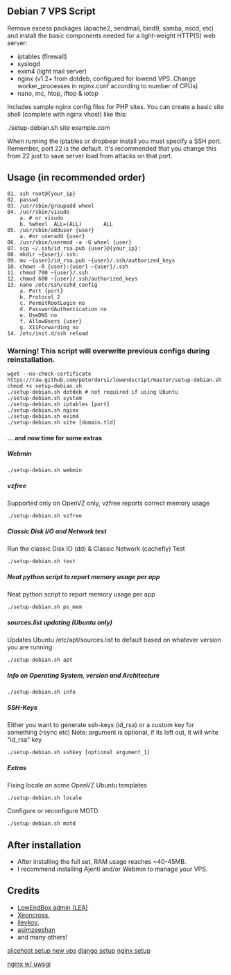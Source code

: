 ## Debian 7 VPS Script

Remove excess packages (apache2, sendmail, bind9, samba, nscd, etc) and install the basic components needed for a light-weight HTTP(S) web server:

 - iptables (firewall)
 - syslogd
 - exim4 (light mail server)
 - nginx (v1.2+ from dotdeb, configured for lowend VPS. Change worker_processes in nginx.conf according to number of CPUs)
 - nano, mc, htop, iftop & iotop

Includes sample nginx config files for PHP sites. You can create a basic site shell (complete with nginx vhost) like this:

./setup-debian.sh site example.com

When running the iptables or dropbear install you must specify a SSH port. Remember, port 22 is the default. It's recommended that you change this from 22 just to save server load from attacks on that port.

## Usage (in recommended order)

    01. ssh root@{your_ip}
    02. passwd
    03. /usr/sbin/groupadd wheel
    04. /usr/sbin/visudo
        a. # or visudo 
        b. %wheel  ALL=(ALL)       ALL
    05. /usr/sbin/adduser {user}
        a. #or useradd {user}
    06. /usr/sbin/usermod -a -G wheel {user}
    07. scp ~/.ssh/id_rsa.pub {user}@{your_ip}:
    08. mkdir ~{user}/.ssh:
    09. mv ~{user}/id_rsa.pub ~{user}/.ssh/authorized_keys
    10. chown -R {user}:{user} ~{user}/.ssh
    11. chmod 700 ~{user}/.ssh
    12. chmod 600 ~{user}/.ssh/authorized_keys
    13. nano /etc/ssh/sshd_config
        a. Port {port}
        b. Protocol 2
        c. PermitRootLogin no
        d. PasswordAuthentication no
        e. UseDNS no
        f. AllowUsers {user}
        g. X11Forwarding no
    14. /etc/init.d/ssh reload


### Warning! This script will overwrite previous configs during reinstallation.

	wget --no-check-certificate https://raw.github.com/peterdorsi/lowendscript/master/setup-debian.sh 
	chmod +x setup-debian.sh
	./setup-debian.sh dotdeb # not required if using Ubuntu
	./setup-debian.sh system
	./setup-debian.sh iptables [port]
	./setup-debian.sh nginx
	./setup-debian.sh exim4
	./setup-debian.sh site [domain.tld]

#### ... and now time for some extras

##### Webmin

	./setup-debian.sh webmin

##### vzfree

Supported only on OpenVZ only, vzfree reports correct memory usage

	./setup-debian.sh vzfree

##### Classic Disk I/O and Network test

Run the classic Disk IO (dd) & Classic Network (cachefly) Test

	./setup-debian.sh test

##### Neat python script to report memory usage per app

Neat python script to report memory usage per app

	./setup-debian.sh ps_mem

##### sources.list updating (Ubuntu only)

Updates Ubuntu /etc/apt/sources.list to default based on whatever version you are running

	./setup-debian.sh apt

##### Info on Operating System, version and Architecture

	./setup-debian.sh info

##### SSH-Keys

Either you want to generate ssh-keys (id_rsa) or a custom key for something (rsync etc)
Note: argument is optional, if its left out, it will write "id_rsa" key

	./setup-debian.sh sshkey [optional argument_1]
    
##### Extras

Fixing locale on some OpenVZ Ubuntu templates

	./setup-debian.sh locale

Configure or reconfigure MOTD

	./setup-debian.sh motd

## After installation

- After installing the full set, RAM usage reaches ~40-45MB.
- I recommend installing Ajenti and/or Webmin to manage your VPS.

## Credits

- [LowEndBox admin (LEA)](https://github.com/lowendbox/lowendscript)
- [Xeoncross](https://github.com/Xeoncross/lowendscript),
- [ilevkov](https://github.com/ilevkov/lowendscript),
- [asimzeeshan](https://github.com/asimzeeshan)
- and many others!

[slicehost setup new vps](http://articles.slicehost.com/2010/4/30/ubuntu-lucid-setup-part-1)
[django setup](http://pig-monkey.com/2011/07/19/ubuntu-vps-django/)
[nginx setup](http://www.abidibo.net/blog/2012/04/30/deploy-django-applications-nginx-uwsgi-virtualenv-south-git-and-fabric-part-1/)

[nginx w/ uwsgi](https://library.linode.com/web-servers/nginx/python-uwsgi/debian-6-squeeze)
